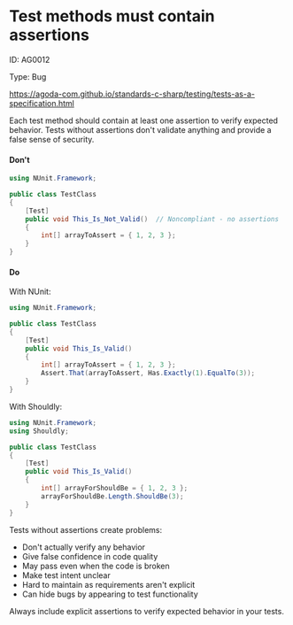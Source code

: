 ﻿# Test methods must contain assertions

ID: AG0012

Type: Bug

https://agoda-com.github.io/standards-c-sharp/testing/tests-as-a-specification.html

Each test method should contain at least one assertion to verify expected behavior. Tests without assertions don't validate anything and provide a false sense of security.

#### Don't

```csharp
using NUnit.Framework;

public class TestClass
{
    [Test]
    public void This_Is_Not_Valid()  // Noncompliant - no assertions
    {
        int[] arrayToAssert = { 1, 2, 3 };
    }
}
```

#### Do

With NUnit:

```csharp
using NUnit.Framework;

public class TestClass
{
    [Test]
    public void This_Is_Valid()
    {
        int[] arrayToAssert = { 1, 2, 3 };
        Assert.That(arrayToAssert, Has.Exactly(1).EqualTo(3));
    }
}
```

With Shouldly:

```csharp
using NUnit.Framework;
using Shouldly;

public class TestClass
{
    [Test]
    public void This_Is_Valid()
    {
        int[] arrayForShouldBe = { 1, 2, 3 };
        arrayForShouldBe.Length.ShouldBe(3);
    }
}
```

Tests without assertions create problems:

- Don't actually verify any behavior
- Give false confidence in code quality
- May pass even when the code is broken
- Make test intent unclear
- Hard to maintain as requirements aren't explicit
- Can hide bugs by appearing to test functionality

Always include explicit assertions to verify expected behavior in your tests.
